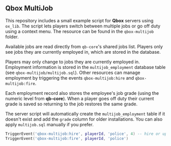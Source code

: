 ## Qbox MultiJob

This repository includes a small example script for **Qbox** servers using `ox_lib`. The script lets players switch between multiple jobs or go off duty using a context menu. The resource can be found in the `qbox-multijob` folder.

Available jobs are read directly from `qb-core`'s shared jobs list. Players only see jobs they are currently employed in, which are stored in the database.

Players may only change to jobs they are currently employed in. Employment information is stored in the `multijob_employment` database table (see `qbox-multijob/multijob.sql`). Other resources can manage employment by triggering the events `qbox-multijob:hire` and `qbox-multijob:fire`.

Each employment record also stores the employee's job grade (using the numeric level from **qb-core**). When a player goes off duty their current grade is saved so returning to the job restores the same grade.

The server script will automatically create the `multijob_employment` table if it doesn't exist and add the `grade` column for older installations. You can also apply `multijob.sql` manually if you prefer.

```lua
TriggerEvent('qbox-multijob:hire', playerId, 'police', 4) -- hire or update with grade 4
TriggerEvent('qbox-multijob:fire', playerId, 'police')
```
